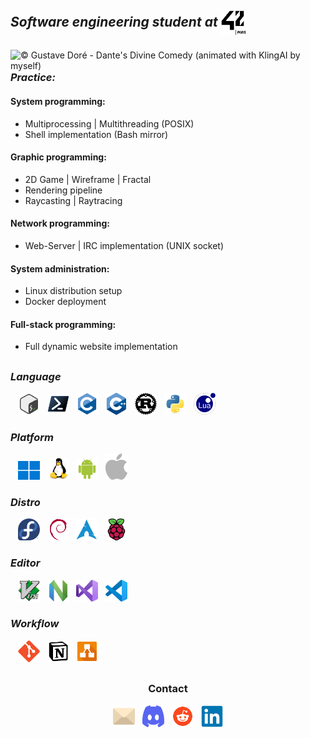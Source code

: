 <h2><em><strong>Software engineering student at <img align="center"src="asset/42paris.svg" width="40" height="40" ></em></strong></h2>
<div>
  <img align="right" src="asset/gustavedore.gif" title="© Gustave Doré - Dante's Divine Comedy (animated with KlingAI by myself)" alt="© Gustave Doré - Dante's Divine Comedy (animated with KlingAI by myself)">
  <div>
    <h3 align="left"><em><strong>Practice:</em></strong></h3>
    <h4><strong>System programming:</strong></h4>
    <ul>
      <li>Multiprocessing | Multithreading (POSIX)</li>
      <li>Shell implementation (Bash mirror)</li>
    </ul>
    <h4><strong>Graphic programming:</strong></h4>
    <ul>
      <li>2D Game | Wireframe | Fractal</li>
      <li>Rendering pipeline</li>
      <li>Raycasting | Raytracing</li>
    </ul>
    <h4><strong>Network programming:</strong></h4>
    <ul>
      <li>Web-Server | IRC implementation (UNIX socket)</li>
    </ul>
    <h4><strong>System administration:</strong></h4>
    <ul>
      <li>Linux distribution setup</li>
      <li>Docker deployment</li>
    </ul>
    <h4><strong>Full-stack programming:</strong></h4>
    <ul>
      <li>Full dynamic website implementation</li>
    </ul>
    <h2></h2>
  </div>
  <div>
    <h3><em><strong>Language</strong></em></h3>
    &nbsp;&nbsp;
    <img src="asset/language/icons8-bash.svg" title="Bash" alt="Bash"  width="35" height="35">
    &nbsp;
    <img src="asset/language/powershell-original.svg" title="Powershell" alt="Powershell" width="35" height="35">
    &nbsp;
    <img src="asset/language/c-original.svg" title="C" alt="C" width="35" height="35">
    &nbsp;
    <img src="asset/language/cplusplus-original.svg" title="C++" alt="C++" width="35" height="35">
    &nbsp;
    <img src="asset/language/rust-original.svg" title="Rust" alt="Rust" width="35" height="35">
    &nbsp;
    <img src="asset/language/python-original.svg" title="Python" alt="Python" width="35" height="35">
    &nbsp;
    <img src="asset/language/lua-original.svg" title="Lua" alt="Lua" width="35" height="35">
  </div>
  <div>
    <h3><em><strong>Platform</strong></em></h3>
    &nbsp;&nbsp;
    <img src="asset/platform/windows11-original.svg" title="Windows" alt="Windows" width="35" height="30">
    &nbsp;
    <img src="asset/platform/linux-original.svg" title="Linux" alt="Linux" width="35" height="35">
    &nbsp;
    <img src="asset/platform/android-original.svg" title="Android" alt="Android" width="35" height="35">
    &nbsp;
    <img src="asset/platform/Apple_logo_grey.svg" title="Apple" alt="Apple" width="35">
  </div>
  <div>
    <h3><em><strong>Distro</strong></em></h3>
    &nbsp;&nbsp;
    <img src="asset/distro/fedora-original.svg" title="Fedora" alt="Fedora" width="35" height="35">
    &nbsp;
    <img src="asset/distro/debian-original.svg" title="Debian" alt="Debian" width="35" height="35">
    &nbsp;
    <img src="asset/distro/archlinux-original.svg" title="Arch" alt="Arch" width="35" height="35">
    &nbsp;
    <img src="asset/distro/raspberrypi-original.svg" title="Raspbian" alt="Raspbian" width="35" height="35">
  </div>
  <div>
    <h3><em><strong>Editor</em></strong></h3>
    &nbsp;&nbsp;
    <img src="asset/editor/vim-original.svg" title="Vim" alt="Vim" width="35" height="35">
    &nbsp;
    <img src="asset/editor/neovim-original.svg" title="Neovim" alt="Neovim" width="35" height="35">
    &nbsp;
    <img src="asset/editor/visualstudio-original.svg" title="VisualStudio" alt="VisualStudio" width="35" height="35">
    &nbsp;
    <img src="asset/editor/vscode-original.svg" tile="Vscode" alt="Vscode" width="35" height="35">
  </div>
  <div>
    <h3><em><strong>Workflow</strong></em></h3>
    &nbsp;&nbsp;
    <img src="asset/workflow/git-original.svg" title="Git" alt="Git" width="35" height="35">
    &nbsp;
    <img src="asset/workflow/notion-original.svg" title="Notion" alt="Notion" width="35" height="35">
    &nbsp;
    <img src="asset/workflow/drawio-svgrepo-com.svg" title="Drawio" alt="Drawio" width="35" height="35">
  </div>
</div>
<h2></h2>
<h3 align="center"><strong>Contact</strong></h3>
<div align="center">
    <img src="asset/contact/email-svgrepo-com.svg" width="35" height="35">
    &nbsp;
    <img src="asset/contact/discord-mark-blue.svg" width="35" height="35">
    &nbsp;
    <img src="asset/contact/reddit-svgrepo-com.svg" width="35" height="35">
    &nbsp;
    <img src="asset/contact/linkedin-original.svg" width="35" height="35">
</div>